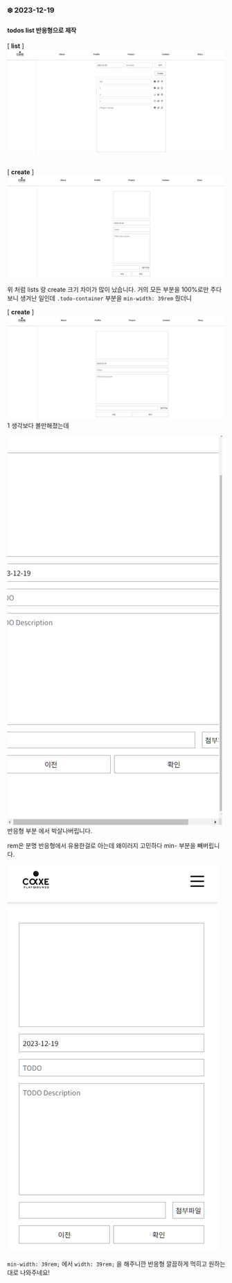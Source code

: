 ### ❄️ 2023-12-19

#### todos list 반응형으로 제작

[ **list** ]
![Alt text](../../../dev/assets/images/20231219/todos-1.png)
<br><br>

[ **create** ]
![Alt text](../../../dev/assets/images/20231219/1-1.png)

위 처럼 lists 랑 create 크기 차이가 많이 났습니다.
거의 모든 부분을 100%로만 주다보니 생겨난 일인데 `.todo-container` 부분을 `min-width: 39rem` 줬더니

[ **create** ]
![Alt text](../../../dev/assets/images/20231219/1-2.png)
1
생각보다 볼만해졌는데 

![Alt text](../../../dev/assets/images/20231219/1-3.png)
반응형 부분 에서 박살나버립니다.

rem은 분명 반응형에서 유용한걸로 아는데 왜이러지 고민하다 min- 부분을 빼버립니다.

![Alt text](../../../dev/assets/images/20231219/1-4.png)

`min-width: 39rem;` 에서 `width: 39rem;` 을 해주니깐 반응형 깔끔하게 먹히고 원하는대로 나와주네요!
